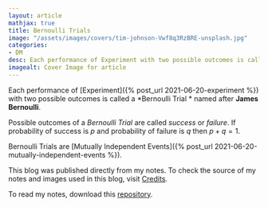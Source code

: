 ```yaml
---
layout: article
mathjax: true
title: Bernoulli Trials
image: "/assets/images/covers/tim-johnson-Vwf8q3RzBRE-unsplash.jpg"
categories:
- DM
desc: Each performance of Experiment with two possible outcomes is called a Bernoulli Trial  named after James Bernoulli. 
imagealt: Cover Image for article
---
```


Each performance of [Experiment]({% post_url 2021-06-20-experiment %}) with two possible outcomes is called a *Bernoulli Trial * named after <b>James Bernoulli</b>.

Possible outcomes of a *Bernoulli Trial* are called *success* or *failure*.
If probability of success is $p$ and probability of failure is $q$ then $p+q=1$.

























































































































































































































































































































































































































Bernoulli Trials are [Mutually Independent Events]({% post_url 2021-06-20-mutually-independent-events %}).

This blog was published directly from my notes.
To check the source of my notes and images used in this blog, visit <a href="/credits.html" target="_blank">Credits</a>.

To read my notes, download this <a href="https://github.com/bovem/CS" target="blank">repository</a>.